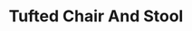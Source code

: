---
layout: prop
title: Tufted Chair And Stool
categories: furniture
images: ["assets/furniture/tufted-chair-and-stool/Chairs stools tufted.JPG"]
desc: null
---